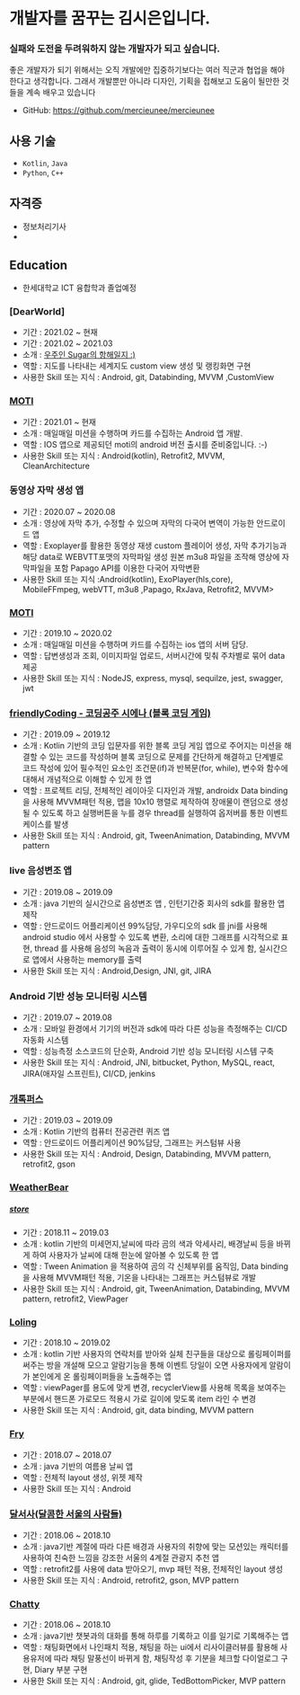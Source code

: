 

# 개발자를 꿈꾸는 김시은입니다.
### 실패와 도전을 두려워하지 않는 개발자가 되고 싶습니다.

좋은 개발자가 되기 위해서는 오직 개발에만 집중하기보다는 여러 직군과 협업을 해야 한다고 생각합니다. 그래서 개발뿐만 아니라 디자인, 기획을 접해보고 도움이 될만한 것들을 계속 배우고 있습니다


- GitHub: https://github.com/mercieunee/mercieunee


## 사용 기술

- `Kotlin`, `Java`
- `Python`, `C++`

## 자격증
- 정보처리기사
- 

## Education
- 한세대학교 ICT 융합학과 졸업예정

### [DearWorld]
- 기간 : 2021.02 ~ 현재
- 기간 : 2021.02 ~ 2021.03
- 소개 : [우주인 Sugar의 항해일지 :)](https://besign35.tistory.com/2)
- 역할 : 지도를 나타내는 세계지도 custom view 생성 및 랭킹화면 구현 
- 사용한 Skill 또는 지식 : Android, git, Databinding, MVVM ,CustomView
### [MOTI](https://github.com/mash-up-kr/Moti_AOS)
- 기간 : 2021.01 ~ 현재
- 소개 : 매일매일 미션을 수행하며 카드를 수집하는 Android 앱 개발.
- 역할 : IOS 앱으로 제공되던 moti의 android 버전 출시를 준비중입니다. :-)
- 사용한 Skill 또는 지식 : Android(kotlin), Retrofit2, MVVM, CleanArchitecture

### 동영상 자막 생성 앱
- 기간 : 2020.07 ~ 2020.08
- 소개 : 영상에 자막 추가, 수정할 수 있으며 자막의 다국어 변역이 가능한 안드로이드 앱
- 역할 : Exoplayer를 활용한 동영상 재생 custom 플레이어 생성, 자막 추가기능과 해당 data로 WEBVTT포맷의 자막파일 생성 원본 m3u8 파일을 조작해 영상에 자막파일을 포함 Papago API를 이용한 다국어 자막변환
- 사용한 Skill 또는 지식 :Android(kotlin), ExoPlayer(hls,core), MobileFFmpeg, webVTT, m3u8 ,Papago, RxJava, Retrofit2, MVVM>
 
### [MOTI](https://github.com/YuChocopie/Ahobsu-Node-Backend)
- 기간 : 2019.10 ~ 2020.02
- 소개 : 매일매일 미션을 수행하며 카드를 수집하는 ios 앱의 서버 담당.
- 역할 : 답변생성과 조회, 이미지파일 업로드, 서버시간에  밎춰 주차별로 묶어 data 제공
- 사용한 Skill 또는 지식 : NodeJS, express, mysql, sequilze, jest, swagger, jwt

### [friendlyCoding - 코딩공주 시에나 (블록 코딩 게임)](https://github.com/YuChocopie/FriendlyCoding)
- 기간 : 2019.09 ~ 2019.12
- 소개 : Kotlin 기반의 코딩 입문자를 위한 블록 코딩 게임 앱으로 주어지는 미션을 해결할 수 있는 코드를 작성하며 블록 코딩으로 문제를 간단하게 해결하고 단계별로 코드 작성에 있어 필수적인 요소인 조건문(if)과 반복문(for, while), 변수와 함수에 대해서 개념적으로 이해할 수 있게 한  앱
- 역할 : 프로젝트 리딩, 전체적인 레이아웃 디자인과  개발, androidx Data binding을 사용해 MVVM패턴 적용, 맵을 10x10 행렬로 제작하여 장애물이 랜덤으로 생성될 수 있도록 하고  실행버튼을 누를 경우 thread를 실행하여 옵저버를 통한 이벤트 케이스를 발생
- 사용한 Skill 또는 지식 : Android, git, TweenAnimation, Databinding, MVVM pattern

### live 음성변조 앱
- 기간 : 2019.08 ~ 2019.09
- 소개 : java 기반의 실시간으로 음성변조 앱 , 인턴기간중 회사의 sdk를 활용한 앱 제작
- 역할 : 안드로이드 어플리케이션 99%담당, 가우디오의 sdk 를 jni를 사용해 android studio 에서 사용할 수 있도록 변환, 소리에 대한 그래프를 시각적으로 표현, thread 를 사용해 음성의 녹음과 출력이 동시에 이루어질 수 있게  함, 실시간으로 앱에서 사용하는  memory를 출력
- 사용한 Skill 또는 지식 : Android,Design,  JNI, git, JIRA

### Android 기반 성능 모니터링 시스템
- 기간 : 2019.07 ~ 2019.08
- 소개 : 모바일 환경에서 기기의 버전과  sdk에 따라 다른 성능을 측정해주는 CI/CD 자동화 시스템
- 역할 : 성능측정 소스코드의 단순화, Android 기반 성능 모니터링 시스템 구축
- 사용한 Skill 또는 지식 : Android, JNI, bitbucket, Python, MySQL, react,  JIRA(애자일 스프린트), CI/CD, jenkins

### [개톡퍼스](https://github.com/YuChocopie/SMU_Quiz)
- 기간 : 2019.03 ~ 2019.09 
- 소개 : Kotlin 기반의 컴퓨터 전공관련 퀴즈 앱
- 역할 : 안드로이드 어플리케이션 90%담당, 그래프는 커스텀뷰 사용
- 사용한 Skill 또는 지식 : Android, Design, Databinding, MVVM pattern, retrofit2, gson

### [WeatherBear](https://github.com/YuChocopie/Olaf)
##### [store](https://play.google.com/store/apps/details?id=com.mashupgroup.weatherbear)
- 기간 : 2018.11 ~ 2019.03
- 소개 : kotlin 기반의  미세먼지,날씨에 따라 곰의 색과 악세사리, 배경날씨 등을 바뀌게 하여 사용자가 날씨에 대해 한눈에 알아볼 수 있도록 한 앱
- 역할 : Tween Animation 을 적용하여 곰의 각 신체부위를 움직임, Data binding을 사용해 MVVM패턴 적용, 기온을 나타내는 그래프는 커스텀뷰로 개발 
- 사용한 Skill 또는 지식 : Android, git, TweenAnimation, Databinding, MVVM pattern, retrofit2, ViewPager

### [Loling](https://github.com/YuChocopie/loling-android)
- 기간 : 2018.10 ~ 2019.02  
- 소개 : kotlin 기반 사용자의 연락처를 받아와 실체 친구들을 대상으로 롤링페이퍼를 써주는 방을 개설해 모으고 알람기능을 통해 이벤트 당일이 오면 사용자에게 알람이가 본인에게 온 롤링페이퍼들을 노출해주는 앱
- 역할 :  viewPager를 용도에 맞게 변경, recyclerView를 사용해 목록을 보여주는 부분에서 핸드폰 가로모드 적용시 가로 길이에 맞도록 item 라인 수 변경
- 사용한 Skill 또는 지식 : Android, git, data binding, MVVM pattern

### [Fry](https://github.com/YuChocopie/UNITHON-Fry)
- 기간 : 2018.07 ~ 2018.07
- 소개 : java 기반의 여름용 날씨 앱
- 역할 : 전체적 layout 생성, 위젯 제작
- 사용한 Skill 또는 지식 : Android

### [달서사(달콤한 서울의 사람들)](https://github.com/YuChocopie/BBKK-Android)
- 기간 : 2018.06 ~ 2018.10
- 소개 : java기반 계절에 따라 다른 배경과 사용자의 취향에 맞는 모션있는 캐릭터를 사용하여 친숙한 느낌을 강조한 서울의 4계절 관광지 추천 앱
- 역할 :  retrofit2를 사용에 data 받아오기, mvp 패턴 적용, 전체적인 layout 생성
- 사용한 Skill 또는 지식 : Android, retrofit2, gson, MVP pattern

### [Chatty](https://github.com/chatty-app/chatty-android) 
- 기간 : 2018.06 ~ 2018.10 
- 소개 : java기반 챗봇과의 대화를 통해 하루를 기록하고 이를 일기로 기록해주는 앱
- 역할 : 채팅화면에서 나인패치 적용, 채팅을 하는 ui에서 리사이클러뷰를 활용해 사용유저에 따라 채팅 말풍선이 바뀌게 함, 채팅작성 후 기분을 체크할 다이얼로그 구현, Diary 부분 구현
- 사용한 Skill 또는 지식 : Android, git, glide, TedBottomPicker, MVP pattern



